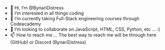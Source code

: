 - 👋 Hi, I’m @BynariDistress
- 👀 I’m interested in all things coding
- 🌱 I’m currently taking Full-Stack engineering courses through Codeacademy
- 💞️ I’m looking to collaborate on JavaScript, HTML, CSS, Python, etc ... :)
- 📫 How to reach me ... The best way to reach me will be through here (GitHub) or Discord (BynariDistress)

<!---
BynariDistress/BynariDistress is a ✨ special ✨ repository because its `README.md` (this file) appears on your GitHub profile.
You can click the Preview link to take a look at your changes.
--->
